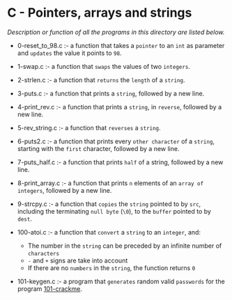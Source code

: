# C - Pointers, arrays and strings

*Description or function of all the programs in this directory are listed below.*

* 0-reset_to_98.c :- a function that takes a `pointer` to an `int` as parameter and `updates` the value it points to `98`.

* 1-swap.c :- a function that `swaps` the values of two `integers`.

* 2-strlen.c :- a function that `returns` the `length` of a `string`.

* 3-puts.c :- a function that prints a `string`, followed by a new line.

* 4-print_rev.c :- a function that prints a `string`, in `reverse`, followed by a new line.

* 5-rev_string.c :- a function that `reverses` a `string`.

* 6-puts2.c :- a function that prints every `other character` of a `string`, starting with the `first` character, followed by a new line.

* 7-puts_half.c :- a function that prints `half` of a string, followed by a new line.

* 8-print_array.c :- a function that prints `n` elements of an `array of integers`, followed by a new line.

* 9-strcpy.c :- a function that `copies` the `string` pointed to by `src`, including the terminating `null byte` (`\0`), to the `buffer` pointed to by `dest`.

* 100-atoi.c :- a function that `convert` a `string` to an `integer`, and:
  * The number in the `string` can be preceded by an infinite number of `characters`
  * `-` and `+` signs are take into account
  * If there are no `numbers` in the `string`, the function returns `0`

* 101-keygen.c :- a program that `generates` random valid `passwords` for the program [101-crackme](https://github.com/holbertonschool/0x04.c).
